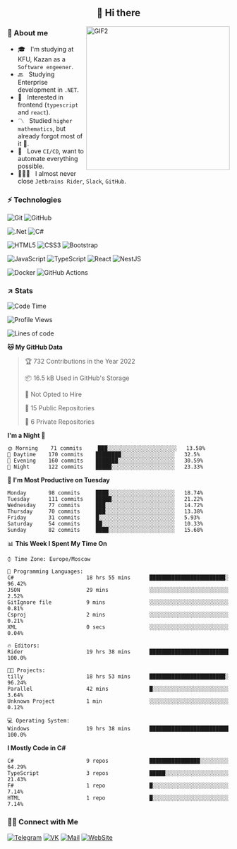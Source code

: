 <h2 align="center">👋 Hi there</h1>
<img align="right" alt="GIF2" src="https://user-images.githubusercontent.com/77479370/183249372-b46e9216-d622-4f3a-ad67-84b1a2c3049c.gif" width="325"/>


<h3>🧐 About me</h3>

- 🎓 &nbsp; I'm studying at KFU, Kazan as a `Software engeener`.
- 🔙 &nbsp; Studying Enterprise development in `.NET`.
- 💠 &nbsp; Interested in frontend (`typescript` and `react`).
- 〽️ &nbsp; Studied `higher mathematics`, but already forgot most of it 🤪.
- 💚 &nbsp; Love `CI/CD`, want to automate everything possible.
- 👨🏻‍💻 &nbsp; I almost never close `Jetbrains Rider`, `Slack`, `GitHub`. 


<h3>⚡ Technologies</h3>

![Git](https://img.shields.io/badge/git-%23F05033.svg?style=for-the-badge&logo=git&logoColor=white)
![GitHub](https://img.shields.io/badge/GitHub-100000?style=for-the-badge&logo=github&logoColor=white)

![.Net](https://img.shields.io/badge/.NET-5C2D91?style=for-the-badge&logo=.net&logoColor=white)
![C#](https://img.shields.io/badge/c%23-%23239120.svg?style=for-the-badge&logo=c-sharp&logoColor=white)

![HTML5](https://img.shields.io/badge/html5-%23E34F26.svg?style=for-the-badge&logo=html5&logoColor=white)
![CSS3](https://img.shields.io/badge/css3-%231572B6.svg?style=for-the-badge&logo=css3&logoColor=white)
![Bootstrap](https://img.shields.io/badge/Bootstrap-563D7C?style=for-the-badge&logo=bootstrap&logoColor=white)

![JavaScript](https://img.shields.io/badge/javascript-%23323330.svg?style=for-the-badge&logo=javascript&logoColor=%23F7DF1E)
![TypeScript](https://img.shields.io/badge/typescript-%23007ACC.svg?style=for-the-badge&logo=typescript&logoColor=white)
![React](https://img.shields.io/badge/react-%2320232a.svg?style=for-the-badge&logo=react&logoColor=%2361DAFB)
![NestJS](https://img.shields.io/badge/nestjs-E0234E?style=for-the-badge&logo=nestjs&logoColor=white)

![Docker](https://img.shields.io/badge/docker-%230db7ed.svg?style=for-the-badge&logo=docker&logoColor=white)
![GitHub Actions](https://img.shields.io/badge/github%20actions-%232671E5.svg?style=for-the-badge&logo=githubactions&logoColor=white)


<h3>↗️ Stats</h3>


<!--START_SECTION:waka-->
![Code Time](http://img.shields.io/badge/Code%20Time-314%20hrs%2032%20mins-blue)

![Profile Views](http://img.shields.io/badge/Profile%20Views-0-blue)

![Lines of code](https://img.shields.io/badge/From%20Hello%20World%20I%27ve%20Written-449%20Thousand%20lines%20of%20code-blue)

**🐱 My GitHub Data** 

> 🏆 732 Contributions in the Year 2022
 > 
> 📦 16.5 kB Used in GitHub's Storage 
 > 
> 🚫 Not Opted to Hire
 > 
> 📜 15 Public Repositories 
 > 
> 🔑 6 Private Repositories  
 > 
**I'm a Night 🦉** 

```text
🌞 Morning    71 commits     ███░░░░░░░░░░░░░░░░░░░░░░   13.58% 
🌆 Daytime    170 commits    ████████░░░░░░░░░░░░░░░░░   32.5% 
🌃 Evening    160 commits    ███████░░░░░░░░░░░░░░░░░░   30.59% 
🌙 Night      122 commits    █████░░░░░░░░░░░░░░░░░░░░   23.33%

```
📅 **I'm Most Productive on Tuesday** 

```text
Monday       98 commits     ████░░░░░░░░░░░░░░░░░░░░░   18.74% 
Tuesday      111 commits    █████░░░░░░░░░░░░░░░░░░░░   21.22% 
Wednesday    77 commits     ███░░░░░░░░░░░░░░░░░░░░░░   14.72% 
Thursday     70 commits     ███░░░░░░░░░░░░░░░░░░░░░░   13.38% 
Friday       31 commits     █░░░░░░░░░░░░░░░░░░░░░░░░   5.93% 
Saturday     54 commits     ██░░░░░░░░░░░░░░░░░░░░░░░   10.33% 
Sunday       82 commits     ████░░░░░░░░░░░░░░░░░░░░░   15.68%

```


📊 **This Week I Spent My Time On** 

```text
⌚︎ Time Zone: Europe/Moscow

💬 Programming Languages: 
C#                       18 hrs 55 mins      ████████████████████████░   96.42% 
JSON                     29 mins             ░░░░░░░░░░░░░░░░░░░░░░░░░   2.52% 
GitIgnore file           9 mins              ░░░░░░░░░░░░░░░░░░░░░░░░░   0.81% 
Csproj                   2 mins              ░░░░░░░░░░░░░░░░░░░░░░░░░   0.21% 
XML                      0 secs              ░░░░░░░░░░░░░░░░░░░░░░░░░   0.04%

🔥 Editors: 
Rider                    19 hrs 38 mins      █████████████████████████   100.0%

🐱‍💻 Projects: 
tilly                    18 hrs 53 mins      ████████████████████████░   96.24% 
Parallel                 42 mins             █░░░░░░░░░░░░░░░░░░░░░░░░   3.64% 
Unknown Project          1 min               ░░░░░░░░░░░░░░░░░░░░░░░░░   0.12%

💻 Operating System: 
Windows                  19 hrs 38 mins      █████████████████████████   100.0%

```

**I Mostly Code in C#** 

```text
C#                       9 repos             ████████████████░░░░░░░░░   64.29% 
TypeScript               3 repos             █████░░░░░░░░░░░░░░░░░░░░   21.43% 
F#                       1 repo              █░░░░░░░░░░░░░░░░░░░░░░░░   7.14% 
HTML                     1 repo              █░░░░░░░░░░░░░░░░░░░░░░░░   7.14%

```



<!--END_SECTION:waka-->


<h3> 🤝🏻 Connect with Me </h3>

[![Telegram](https://img.shields.io/badge/Telegram-2CA5E0?style=for-the-badge&logo=telegram&logoColor=white)](https://t.me/ASLipatov)
[![VK](https://img.shields.io/badge/вконтакте-%232E87FB.svg?&style=for-the-badge&logo=vk&logoColor=white)](https://vk.com/lipatov.alexander)
[![Mail](https://img.shields.io/badge/Email-red?&style=for-the-badge&logo=Mail.Ru)](mailto:lipatov.work@bk.ru)
[![WebSite](https://img.shields.io/badge/-lipatovalexander.github.io-green?style=for-the-badge)](https://lipatovalexander.github.io)
